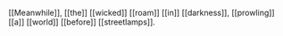 [[Meanwhile]], [[the]] [[wicked]] [[roam]] [[in]] [[darkness]], [[prowling]] [[a]] [[world]] [[before]] [[streetlamps]].